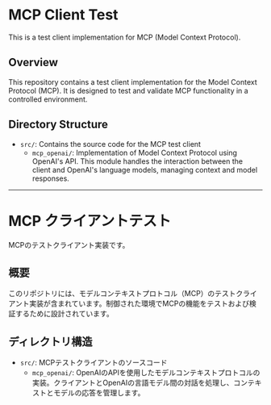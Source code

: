 # MCP Client Test

This is a test client implementation for MCP (Model Context Protocol).

## Overview

This repository contains a test client implementation for the Model Context Protocol (MCP). It is designed to test and validate MCP functionality in a controlled environment.

## Directory Structure

- `src/`: Contains the source code for the MCP test client
  - `mcp_openai/`: Implementation of Model Context Protocol using OpenAI's API. This module handles the interaction between the client and OpenAI's language models, managing context and model responses.

---

# MCP クライアントテスト

MCPのテストクライアント実装です。

## 概要

このリポジトリには、モデルコンテキストプロトコル（MCP）のテストクライアント実装が含まれています。制御された環境でMCPの機能をテストおよび検証するために設計されています。

## ディレクトリ構造

- `src/`: MCPテストクライアントのソースコード
  - `mcp_openai/`: OpenAIのAPIを使用したモデルコンテキストプロトコルの実装。クライアントとOpenAIの言語モデル間の対話を処理し、コンテキストとモデルの応答を管理します。
